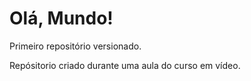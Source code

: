 # Olá, Mundo!
 Primeiro repositório versionado.

 Repósitorio criado durante uma aula do curso em vídeo.

